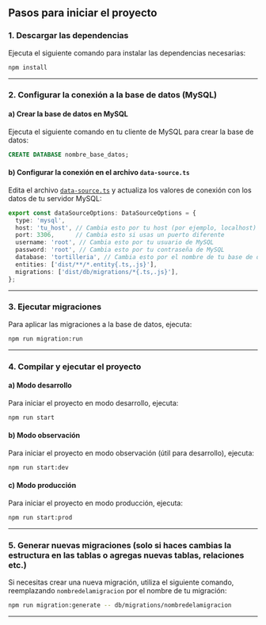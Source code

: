 ## Pasos para iniciar el proyecto

### 1. Descargar las dependencias

Ejecuta el siguiente comando para instalar las dependencias necesarias:

```bash
npm install
```

---

### 2. Configurar la conexión a la base de datos (MySQL)

#### a) Crear la base de datos en MySQL

Ejecuta el siguiente comando en tu cliente de MySQL para crear la base de datos:

```sql
CREATE DATABASE nombre_base_datos;
```

#### b) Configurar la conexión en el archivo `data-source.ts`

Edita el archivo [`data-source.ts`](./db/data-source.ts) y actualiza los valores de conexión con los datos de tu servidor MySQL:

```typescript
export const dataSourceOptions: DataSourceOptions = {
  type: 'mysql',
  host: 'tu_host', // Cambia esto por tu host (por ejemplo, localhost)
  port: 3306,      // Cambia esto si usas un puerto diferente
  username: 'root', // Cambia esto por tu usuario de MySQL
  password: 'root', // Cambia esto por tu contraseña de MySQL
  database: 'tortilleria', // Cambia esto por el nombre de tu base de datos
  entities: ['dist/**/*.entity{.ts,.js}'],
  migrations: ['dist/db/migrations/*{.ts,.js}'],
};
```

---

### 3. Ejecutar migraciones

Para aplicar las migraciones a la base de datos, ejecuta:

```bash
npm run migration:run
```

---

### 4. Compilar y ejecutar el proyecto

#### a) Modo desarrollo

Para iniciar el proyecto en modo desarrollo, ejecuta:

```bash
npm run start
```

#### b) Modo observación 

Para iniciar el proyecto en modo observación (útil para desarrollo), ejecuta:

```bash
npm run start:dev
```

#### c) Modo producción

Para iniciar el proyecto en modo producción, ejecuta:

```bash
npm run start:prod
```

---

### 5. Generar nuevas migraciones (solo si haces cambias la estructura en las tablas o agregas nuevas tablas, relaciones etc.)

Si necesitas crear una nueva migración, utiliza el siguiente comando, reemplazando `nombredelamigracion` por el nombre de tu migración:

```bash
npm run migration:generate -- db/migrations/nombredelamigracion
```

---
